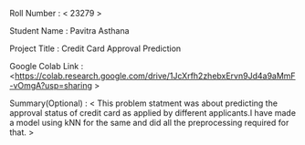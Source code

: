 Roll Number       :   < 23279 >

Student Name      :   Pavitra Asthana

Project Title     :   Credit Card Approval Prediction

Google Colab Link :   <https://colab.research.google.com/drive/1JcXrfh2zhebxErvn9Jd4a9aMmF-vOmgA?usp=sharing >

Summary(Optional) :   < This problem statment was about predicting the approval status of credit card as applied by different applicants.I have made a model using kNN for the same and did all the preprocessing required for that. >
